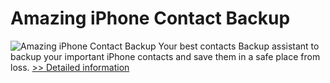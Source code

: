 # Amazing iPhone Contact Backup
![Amazing iPhone Contact Backup](https://mycommerce.akamaized.net/api/pimages/P300865043/BIG/300865043.PNG)
Your best contacts Backup assistant to backup your important iPhone contacts and save them in a safe place from loss.
[>> Detailed information](https://secure.shareit.com/shareit/product.html?productid=300865043&affiliateid=200057808)